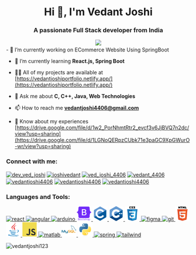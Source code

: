 <h1 align="center">Hi 👋, I'm Vedant Joshi</h1>
<h3 align="center">A passionate Full Stack developer from India</h3>
<div id="header" align="center">
  <img src="https://media.giphy.com/media/v1.Y2lkPTc5MGI3NjExNnBrcm84aWtrNGE5b2N0amk2d2VqMmV6YmU1ZW44aWV6YWM1OWFqbSZlcD12MV9pbnRlcm5hbF9naWZfYnlfaWQmY3Q9Zw/du3J3cXyzhj75IOgvA/giphy.gif" width="100"/>
</div>
- 🔭 I’m currently working on ECommerce Website Using SpringBoot

- 🌱 I’m currently learning **React.js, Spring Boot**

- 👨‍💻 All of my projects are available at [https://vedantjoshiportfolio.netlify.app/](https://vedantjoshiportfolio.netlify.app/)

- 💬 Ask me about **C, C++, Java, Web Technologies**

- 📫 How to reach me **vedantjoshi4406@gmail.com**

- 📄 Know about my experiences [https://drive.google.com/file/d/1w2_PorNhmtRtr2_evcf3v6JjBVQ7n2dc/view?usp=sharing](https://drive.google.com/file/d/1LGNoQERpzCUbk71e3paGC9XpGWurO-wr/view?usp=sharing)

<h3 align="left">Connect with me:</h3>
<p align="left">
<a href="https://twitter.com/dev_ved_joshi" target="blank"><img align="center" src="https://raw.githubusercontent.com/rahuldkjain/github-profile-readme-generator/master/src/images/icons/Social/twitter.svg" alt="dev_ved_joshi" height="30" width="40" /></a>
<a href="https://linkedin.com/in/joshivedant" target="blank"><img align="center" src="https://raw.githubusercontent.com/rahuldkjain/github-profile-readme-generator/master/src/images/icons/Social/linked-in-alt.svg" alt="joshivedant" height="30" width="40" /></a>
<a href="https://instagram.com/ved_joshi_4406" target="blank"><img align="center" src="https://raw.githubusercontent.com/rahuldkjain/github-profile-readme-generator/master/src/images/icons/Social/instagram.svg" alt="ved_joshi_4406" height="30" width="40" /></a>
<a href="https://www.codechef.com/users/vedant_4406" target="blank"><img align="center" src="https://cdn.jsdelivr.net/npm/simple-icons@3.1.0/icons/codechef.svg" alt="vedant_4406" height="30" width="40" /></a>
<a href="https://www.hackerrank.com/vedantjoshi4406" target="blank"><img align="center" src="https://raw.githubusercontent.com/rahuldkjain/github-profile-readme-generator/master/src/images/icons/Social/hackerrank.svg" alt="vedantjoshi4406" height="30" width="40" /></a>
<a href="https://www.leetcode.com/vedantjoshi4406" target="blank"><img align="center" src="https://raw.githubusercontent.com/rahuldkjain/github-profile-readme-generator/master/src/images/icons/Social/leet-code.svg" alt="vedantjoshi4406" height="30" width="40" /></a>
<a href="https://auth.geeksforgeeks.org/user/vedantjoshi4406" target="blank"><img align="center" src="https://raw.githubusercontent.com/rahuldkjain/github-profile-readme-generator/master/src/images/icons/Social/geeks-for-geeks.svg" alt="vedantjoshi4406" height="30" width="40" /></a>
</p>

<h3 align="left">Languages and Tools:</h3>
<p align="left"> <a href="https://reactjs.org" target="_blank" rel="noreferrer">
  <img src="https://reactjs.org/logo-og.png" alt="react" width="60" height="40"/>
</a>
 <a href="https://angular.io" target="_blank" rel="noreferrer"> <img src="https://angular.io/assets/images/logos/angular/angular.svg" alt="angular" width="40" height="40"/> </a> <a href="https://www.arduino.cc/" target="_blank" rel="noreferrer"> <img src="https://cdn.worldvectorlogo.com/logos/arduino-1.svg" alt="arduino" width="40" height="40"/> </a> <a href="https://getbootstrap.com" target="_blank" rel="noreferrer"> <img src="https://raw.githubusercontent.com/devicons/devicon/master/icons/bootstrap/bootstrap-plain-wordmark.svg" alt="bootstrap" width="40" height="40"/> </a> <a href="https://www.cprogramming.com/" target="_blank" rel="noreferrer"> <img src="https://raw.githubusercontent.com/devicons/devicon/master/icons/c/c-original.svg" alt="c" width="40" height="40"/> </a> <a href="https://www.w3schools.com/cpp/" target="_blank" rel="noreferrer"> <img src="https://raw.githubusercontent.com/devicons/devicon/master/icons/cplusplus/cplusplus-original.svg" alt="cplusplus" width="40" height="40"/> </a> <a href="https://www.w3schools.com/css/" target="_blank" rel="noreferrer"> <img src="https://raw.githubusercontent.com/devicons/devicon/master/icons/css3/css3-original-wordmark.svg" alt="css3" width="40" height="40"/> </a> <a href="https://www.figma.com/" target="_blank" rel="noreferrer"> <img src="https://www.vectorlogo.zone/logos/figma/figma-icon.svg" alt="figma" width="40" height="40"/> </a> <a href="https://git-scm.com/" target="_blank" rel="noreferrer"> <img src="https://www.vectorlogo.zone/logos/git-scm/git-scm-icon.svg" alt="git" width="40" height="40"/> </a> <a href="https://www.w3.org/html/" target="_blank" rel="noreferrer"> <img src="https://raw.githubusercontent.com/devicons/devicon/master/icons/html5/html5-original-wordmark.svg" alt="html5" width="40" height="40"/> </a> <a href="https://www.java.com" target="_blank" rel="noreferrer"> <img src="https://raw.githubusercontent.com/devicons/devicon/master/icons/java/java-original.svg" alt="java" width="40" height="40"/> </a> <a href="https://developer.mozilla.org/en-US/docs/Web/JavaScript" target="_blank" rel="noreferrer"> <img src="https://raw.githubusercontent.com/devicons/devicon/master/icons/javascript/javascript-original.svg" alt="javascript" width="40" height="40"/> </a> <a href="https://www.mathworks.com/" target="_blank" rel="noreferrer"> <img src="https://upload.wikimedia.org/wikipedia/commons/2/21/Matlab_Logo.png" alt="matlab" width="40" height="40"/> </a> <a href="https://www.mysql.com/" target="_blank" rel="noreferrer"> <img src="https://raw.githubusercontent.com/devicons/devicon/master/icons/mysql/mysql-original-wordmark.svg" alt="mysql" width="40" height="40"/> </a> <a href="https://www.python.org" target="_blank" rel="noreferrer"> <img src="https://raw.githubusercontent.com/devicons/devicon/master/icons/python/python-original.svg" alt="python" width="40" height="40"/> </a> <a href="https://spring.io/" target="_blank" rel="noreferrer"> <img src="https://www.vectorlogo.zone/logos/springio/springio-icon.svg" alt="spring" width="40" height="40"/> </a> <a href="https://tailwindcss.com/" target="_blank" rel="noreferrer"> <img src="https://www.vectorlogo.zone/logos/tailwindcss/tailwindcss-icon.svg" alt="tailwind" width="40" height="40"/> </a> </p>

<p><img align="left" src="https://github-readme-stats.vercel.app/api/top-langs?username=vedantjoshi123&show_icons=true&locale=en&layout=compact" alt="vedantjoshi123" /></p>



